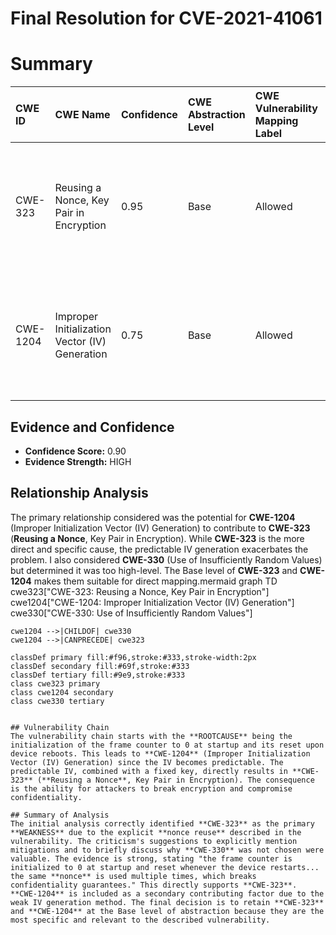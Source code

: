 # Final Resolution for CVE-2021-41061

# Summary
| CWE ID  | CWE Name                                 | Confidence | CWE Abstraction Level | CWE Vulnerability Mapping Label | CWE-Vulnerability Mapping Notes |
| :------- | :--------------------------------------- | :--------- | :-------------------- | :------------------------------ | :------------------------------ |
| CWE-323 | Reusing a Nonce, Key Pair in Encryption | 0.95       | Base                  | Allowed                         | Primary CWE. Mitigations include refusing nonce reuse and using incrementing or challenge-response techniques. |
| CWE-1204 | Improper Initialization Vector (IV) Generation | 0.75       | Base                  | Allowed                         | Secondary Candidate. Contributes to **nonce reuse**.  Mitigations include using random IVs or NIST-recommended methods. |

## Evidence and Confidence

*   **Confidence Score:** 0.90
*   **Evidence Strength:** HIGH

## Relationship Analysis
The primary relationship considered was the potential for **CWE-1204** (Improper Initialization Vector (IV) Generation) to contribute to **CWE-323** (**Reusing a Nonce**, Key Pair in Encryption). While **CWE-323** is the more direct and specific cause, the predictable IV generation exacerbates the problem. I also considered **CWE-330** (Use of Insufficiently Random Values) but determined it was too high-level. The Base level of **CWE-323** and **CWE-1204** makes them suitable for direct mapping.mermaid
graph TD
    cwe323["CWE-323: Reusing a Nonce, Key Pair in Encryption"]
    cwe1204["CWE-1204: Improper Initialization Vector (IV) Generation"]
    cwe330["CWE-330: Use of Insufficiently Random Values"]

    cwe1204 -->|CHILDOF| cwe330
    cwe1204 -->|CANPRECEDE| cwe323

    classDef primary fill:#f96,stroke:#333,stroke-width:2px
    classDef secondary fill:#69f,stroke:#333
    classDef tertiary fill:#9e9,stroke:#333
    class cwe323 primary
    class cwe1204 secondary
    class cwe330 tertiary
```

## Vulnerability Chain
The vulnerability chain starts with the **ROOTCAUSE** being the initialization of the frame counter to 0 at startup and its reset upon device reboots. This leads to **CWE-1204** (Improper Initialization Vector (IV) Generation) since the IV becomes predictable. The predictable IV, combined with a fixed key, directly results in **CWE-323** (**Reusing a Nonce**, Key Pair in Encryption). The consequence is the ability for attackers to break encryption and compromise confidentiality.

## Summary of Analysis
The initial analysis correctly identified **CWE-323** as the primary **WEAKNESS** due to the explicit **nonce reuse** described in the vulnerability. The criticism's suggestions to explicitly mention mitigations and to briefly discuss why **CWE-330** was not chosen were valuable. The evidence is strong, stating "the frame counter is initialized to 0 at startup and reset whenever the device restarts... the same **nonce** is used multiple times, which breaks confidentiality guarantees." This directly supports **CWE-323**. **CWE-1204** is included as a secondary contributing factor due to the weak IV generation method. The final decision is to retain **CWE-323** and **CWE-1204** at the Base level of abstraction because they are the most specific and relevant to the described vulnerability.
```
